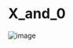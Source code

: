 # X_and_0
![image](https://user-images.githubusercontent.com/48023644/226188089-842b974d-767f-4faa-9e19-80b183da0103.png)
